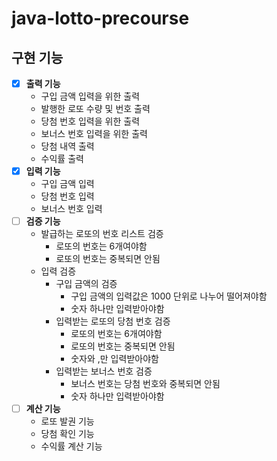 # java-lotto-precourse

## 구현 기능

- [x] **출력 기능**
  - 구입 금액 입력을 위한 출력
  - 발행한 로또 수량 및 번호 출력
  - 당첨 번호 입력을 위한 출력
  - 보너스 번호 입력을 위한 출력
  - 당첨 내역 출력
  - 수익률 출력
- [x] **입력 기능**
  - 구입 금액 입력
  - 당첨 번호 입력
  - 보너스 번호 입력
- [ ] **검증 기능**
  - 발급하는 로또의 번호 리스트 검증
    - 로또의 번호는 6개여야함
    - 로또의 번호는 중복되면 안됨
  - 입력 검증
    - 구입 금액의 검증
      - 구입 금액의 입력값은 1000 단위로 나누어 떨어져야함
      - 숫자 하나만 입력받아야함
    - 입력받는 로또의 당첨 번호 검증
      - 로또의 번호는 6개여야함
      - 로또의 번호는 중복되면 안됨
      - 숫자와 ,만 입력받아야함
    - 입력받는 보너스 번호 검증
      - 보너스 번호는 당첨 번호와 중복되면 안됨
      - 숫자 하나만 입력받아야함
- [ ] **계산 기능**
  - 로또 발권 기능
  - 당첨 확인 기능
  - 수익률 계산 기능
